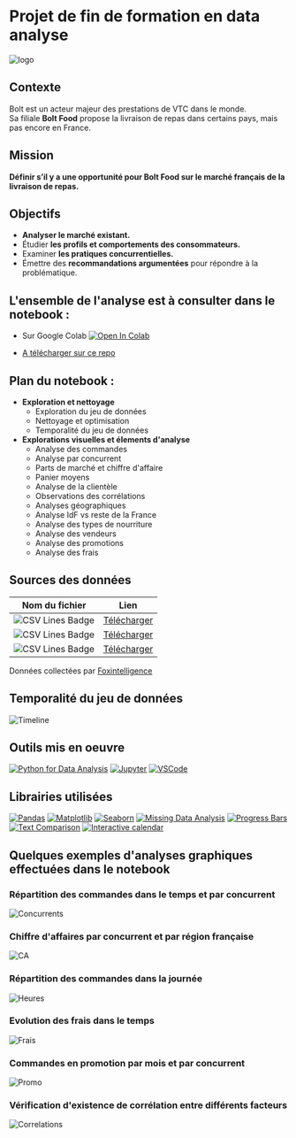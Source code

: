 # Projet de fin de formation en data analyse
![logo](https://brandlogovector.com/wp-content/uploads/2021/06/Bolt-Food-Logo.png)

## Contexte
Bolt est un acteur majeur des prestations de VTC dans le monde.  
Sa filiale **Bolt Food** propose la livraison de repas dans certains pays, mais pas encore en France.

## Mission
**Définir s’il y a une opportunité pour **Bolt Food** sur le marché français de la livraison de repas.**

## Objectifs
- **Analyser le marché existant.**  
- Étudier **les profils et comportements des consommateurs.**  
- Examiner **les pratiques concurrentielles.**  
- Émettre des **recommandations argumentées** pour répondre à la problématique.

## L'ensemble de l'analyse est à consulter dans le notebook :
- Sur Google Colab  <a target="_blank" href="https://colab.research.google.com/github/cyrilgrv/bolt-food/blob/main/Bolt_Food.ipynb">
  <img src="https://colab.research.google.com/assets/colab-badge.svg" alt="Open In Colab"/>
</a>

- [A télécharger sur ce repo](https://github.com/cyrilgrv/bolt-food/blob/main/Bolt_Food.ipynb)

## Plan du notebook :
- **Exploration et nettoyage**
    - Exploration du jeu de données
    - Nettoyage et optimisation
    - Temporalité du jeu de données
- **Explorations visuelles et élements d'analyse**
    - Analyse des commandes
    - Analyse par concurrent
    - Parts de marché et chiffre d'affaire
    - Panier moyens
    - Analyse de la clientèle
    - Observations des corrélations
    - Analyses géographiques
    - Analyse IdF vs reste de la France
    - Analyse des types de nourriture
    - Analyse des vendeurs
    - Analyse des promotions
    - Analyse des frais

## Sources des données

| Nom du fichier | Lien |
|-----------------------------------------------------------------------------------------------------------|----------------------------------------------------------------------------------|
| ![CSV Lines Badge](https://img.shields.io/badge/customers%2Ecsv-378%20observations-informational)         | [Télécharger](http://cgphoto.cluster010.ovh.net/data/bolt_food/customers.csv)    |
| ![CSV Lines Badge](https://img.shields.io/badge/products%2Ecsv-1.711.616%20observations-informational)    | [Télécharger](http://cgphoto.cluster010.ovh.net/data/bolt_food/products.csv)     |
| ![CSV Lines Badge](https://img.shields.io/badge/transactions%2Ecsv-807.676%20observations-informational)  | [Télécharger](http://cgphoto.cluster010.ovh.net/data/bolt_food/transactions.csv) |

Données collectées par [Foxintelligence](https://www.foxintelligence.io/fr/accueil/)

## Temporalité du jeu de données
![Timeline](http://cgphoto.cluster010.ovh.net/data/bolt_food/img/timeline.png)

## Outils mis en oeuvre
[![Python for Data Analysis](https://img.shields.io/badge/Python-Data%20Analysis-blue?logo=python&logoColor=white)](https://www.python.org/)
[![Jupyter](https://img.shields.io/badge/Jupyter-Notebook-orange?logo=jupyter)](https://jupyter.org/)
[![VSCode](https://img.shields.io/badge/Editor-VSCode-blue?logo=visual-studio-code&logoColor=white)](https://code.visualstudio.com/)

## Librairies utilisées
[![Pandas](https://img.shields.io/badge/Pandas-2.2.3-blue)](https://github.com/pandas-dev/pandas)
[![Matplotlib](https://img.shields.io/badge/Matplotlib-3.9.2-blue)](https://github.com/matplotlib/matplotlib)
[![Seaborn](https://img.shields.io/badge/Seaborn-0.13.2-blue)](https://github.com/mwaskom/seaborn)
[![Missing Data Analysis](https://img.shields.io/badge/Missing%20Data-missingno-orange)](https://github.com/ResidentMario/missingno)
[![Progress Bars](https://img.shields.io/badge/Progress%20Bars-tqdm-yellowgreen)](https://github.com/tqdm/tqdm)
[![Text Comparison](https://img.shields.io/badge/Text%20Comparison-difflib-blueviolet)](https://github.com/python/cpython/blob/3.13/Lib/difflib.py)
[![Interactive calendar](https://img.shields.io/badge/Interactive%20Calendar-Calplot-orange)](https://github.com/tomkwok/calplot)

## Quelques exemples d'analyses graphiques effectuées dans le notebook

### Répartition des commandes dans le temps et par concurrent
![Concurrents](http://cgphoto.cluster010.ovh.net/data/bolt_food/img/competitors.png)

### Chiffre d'affaires par concurrent et par région française
![CA](http://cgphoto.cluster010.ovh.net/data/bolt_food/img/ca.png)

### Répartition des commandes dans la journée
![Heures](http://cgphoto.cluster010.ovh.net/data/bolt_food/img/hours.png)

### Evolution des frais dans le temps
![Frais](http://cgphoto.cluster010.ovh.net/data/bolt_food/img/fees.png)

### Commandes en promotion par mois et par concurrent
![Promo](http://cgphoto.cluster010.ovh.net/data/bolt_food/img/promo.png)

### Vérification d'existence de corrélation entre différents facteurs
![Correlations](http://cgphoto.cluster010.ovh.net/data/bolt_food/img/corr.png)
